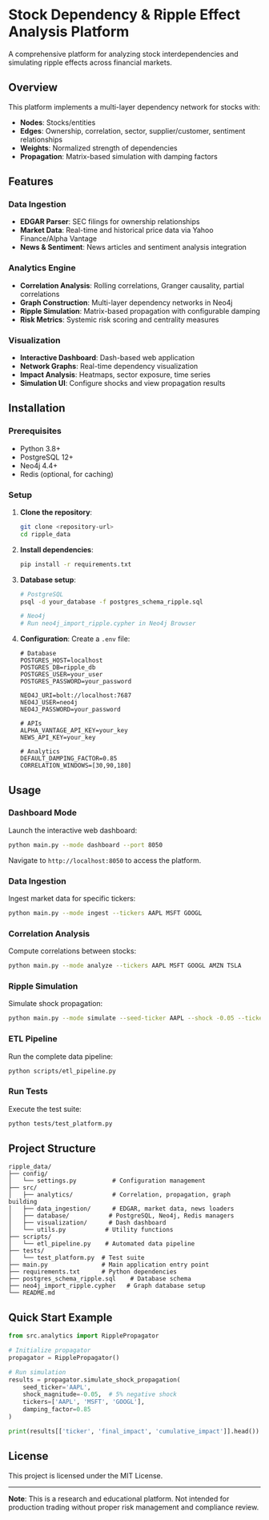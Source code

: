 # Stock Dependency & Ripple Effect Analysis Platform

A comprehensive platform for analyzing stock interdependencies and simulating ripple effects across financial markets.

## Overview

This platform implements a multi-layer dependency network for stocks with:
- **Nodes**: Stocks/entities
- **Edges**: Ownership, correlation, sector, supplier/customer, sentiment relationships
- **Weights**: Normalized strength of dependencies
- **Propagation**: Matrix-based simulation with damping factors

## Features

### Data Ingestion
- **EDGAR Parser**: SEC filings for ownership relationships
- **Market Data**: Real-time and historical price data via Yahoo Finance/Alpha Vantage
- **News & Sentiment**: News articles and sentiment analysis integration

### Analytics Engine
- **Correlation Analysis**: Rolling correlations, Granger causality, partial correlations
- **Graph Construction**: Multi-layer dependency networks in Neo4j
- **Ripple Simulation**: Matrix-based propagation with configurable damping
- **Risk Metrics**: Systemic risk scoring and centrality measures

### Visualization
- **Interactive Dashboard**: Dash-based web application
- **Network Graphs**: Real-time dependency visualization
- **Impact Analysis**: Heatmaps, sector exposure, time series
- **Simulation UI**: Configure shocks and view propagation results

## Installation

### Prerequisites
- Python 3.8+
- PostgreSQL 12+
- Neo4j 4.4+
- Redis (optional, for caching)

### Setup

1. **Clone the repository**:
   ```bash
   git clone <repository-url>
   cd ripple_data
   ```

2. **Install dependencies**:
   ```bash
   pip install -r requirements.txt
   ```

3. **Database setup**:
   ```bash
   # PostgreSQL
   psql -d your_database -f postgres_schema_ripple.sql
   
   # Neo4j
   # Run neo4j_import_ripple.cypher in Neo4j Browser
   ```

4. **Configuration**:
   Create a `.env` file:
   ```env
   # Database
   POSTGRES_HOST=localhost
   POSTGRES_DB=ripple_db
   POSTGRES_USER=your_user
   POSTGRES_PASSWORD=your_password
   
   NEO4J_URI=bolt://localhost:7687
   NEO4J_USER=neo4j
   NEO4J_PASSWORD=your_password
   
   # APIs
   ALPHA_VANTAGE_API_KEY=your_key
   NEWS_API_KEY=your_key
   
   # Analytics
   DEFAULT_DAMPING_FACTOR=0.85
   CORRELATION_WINDOWS=[30,90,180]
   ```

## Usage

### Dashboard Mode
Launch the interactive web dashboard:
```bash
python main.py --mode dashboard --port 8050
```

Navigate to `http://localhost:8050` to access the platform.

### Data Ingestion
Ingest market data for specific tickers:
```bash
python main.py --mode ingest --tickers AAPL MSFT GOOGL
```

### Correlation Analysis
Compute correlations between stocks:
```bash
python main.py --mode analyze --tickers AAPL MSFT GOOGL AMZN TSLA
```

### Ripple Simulation
Simulate shock propagation:
```bash
python main.py --mode simulate --seed-ticker AAPL --shock -0.05 --tickers AAPL MSFT GOOGL
```

### ETL Pipeline
Run the complete data pipeline:
```bash
python scripts/etl_pipeline.py
```

### Run Tests
Execute the test suite:
```bash
python tests/test_platform.py
```

## Project Structure

```
ripple_data/
├── config/
│   └── settings.py          # Configuration management
├── src/
│   ├── analytics/           # Correlation, propagation, graph building
│   ├── data_ingestion/      # EDGAR, market data, news loaders
│   ├── database/           # PostgreSQL, Neo4j, Redis managers
│   ├── visualization/      # Dash dashboard
│   └── utils.py           # Utility functions
├── scripts/
│   └── etl_pipeline.py    # Automated data pipeline
├── tests/
│   └── test_platform.py  # Test suite
├── main.py               # Main application entry point
├── requirements.txt      # Python dependencies
├── postgres_schema_ripple.sql    # Database schema
├── neo4j_import_ripple.cypher   # Graph database setup
└── README.md
```

## Quick Start Example

```python
from src.analytics import RipplePropagator

# Initialize propagator
propagator = RipplePropagator()

# Run simulation
results = propagator.simulate_shock_propagation(
    seed_ticker='AAPL',
    shock_magnitude=-0.05,  # 5% negative shock
    tickers=['AAPL', 'MSFT', 'GOOGL'],
    damping_factor=0.85
)

print(results[['ticker', 'final_impact', 'cumulative_impact']].head())
```

## License

This project is licensed under the MIT License.

---

**Note**: This is a research and educational platform. Not intended for production trading without proper risk management and compliance review.